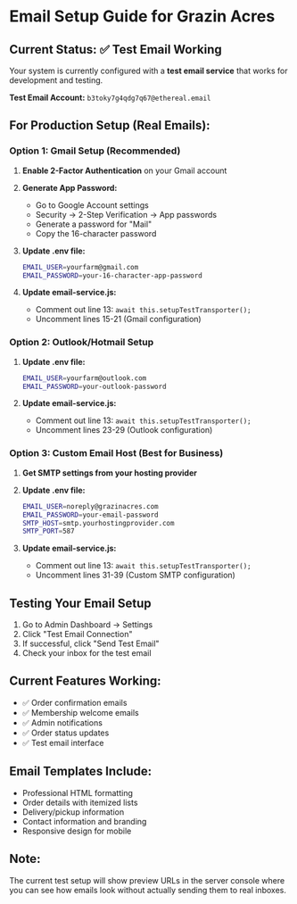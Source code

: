 # Email Setup Guide for Grazin Acres

## Current Status: ✅ Test Email Working
Your system is currently configured with a **test email service** that works for development and testing.

**Test Email Account:** `b3toky7g4qdg7q67@ethereal.email`

## For Production Setup (Real Emails):

### Option 1: Gmail Setup (Recommended)

1. **Enable 2-Factor Authentication** on your Gmail account
2. **Generate App Password:**
   - Go to Google Account settings
   - Security → 2-Step Verification → App passwords
   - Generate a password for "Mail"
   - Copy the 16-character password

3. **Update .env file:**
   ```bash
   EMAIL_USER=yourfarm@gmail.com
   EMAIL_PASSWORD=your-16-character-app-password
   ```

4. **Update email-service.js:**
   - Comment out line 13: `await this.setupTestTransporter();`
   - Uncomment lines 15-21 (Gmail configuration)

### Option 2: Outlook/Hotmail Setup

1. **Update .env file:**
   ```bash
   EMAIL_USER=yourfarm@outlook.com
   EMAIL_PASSWORD=your-outlook-password
   ```

2. **Update email-service.js:**
   - Comment out line 13: `await this.setupTestTransporter();`
   - Uncomment lines 23-29 (Outlook configuration)

### Option 3: Custom Email Host (Best for Business)

1. **Get SMTP settings from your hosting provider**

2. **Update .env file:**
   ```bash
   EMAIL_USER=noreply@grazinacres.com
   EMAIL_PASSWORD=your-email-password
   SMTP_HOST=smtp.yourhostingprovider.com
   SMTP_PORT=587
   ```

3. **Update email-service.js:**
   - Comment out line 13: `await this.setupTestTransporter();`
   - Uncomment lines 31-39 (Custom SMTP configuration)

## Testing Your Email Setup

1. Go to Admin Dashboard → Settings
2. Click "Test Email Connection"
3. If successful, click "Send Test Email"
4. Check your inbox for the test email

## Current Features Working:
- ✅ Order confirmation emails
- ✅ Membership welcome emails  
- ✅ Admin notifications
- ✅ Order status updates
- ✅ Test email interface

## Email Templates Include:
- Professional HTML formatting
- Order details with itemized lists
- Delivery/pickup information
- Contact information and branding
- Responsive design for mobile

## Note:
The current test setup will show preview URLs in the server console where you can see how emails look without actually sending them to real inboxes.
